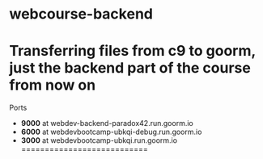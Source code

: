 # webcourse-backend
Transferring files from c9 to goorm, just the backend part of the course from now on
===========================
Ports
 - **9000** at webdev-backend-paradox42.run.goorm.io
 - **6000** at webdevbootcamp-ubkqi-debug.run.goorm.io
 - **3000** at webdevbootcamp-ubkqi.run.goorm.io
===========================
